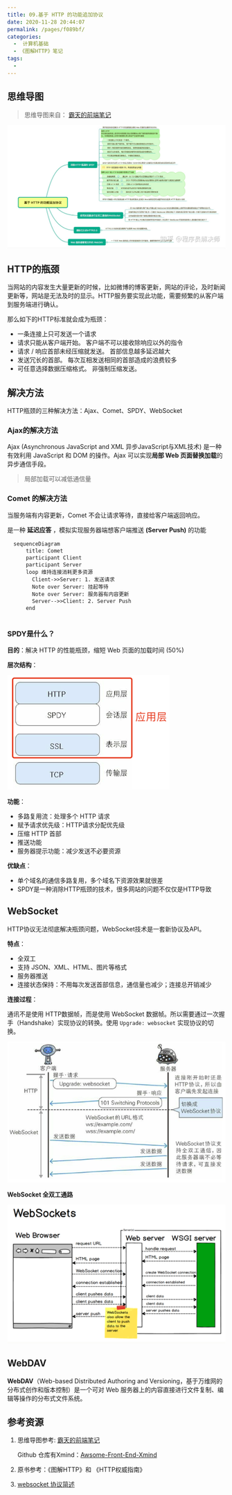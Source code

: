 ```yaml
---
title: 09.基于 HTTP 的功能追加协议
date: 2020-11-28 20:44:07
permalink: /pages/f089bf/
categories:
  -  计算机基础
  - 《图解HTTP》笔记
tags:
  - 
---
```


## 思维导图

> 思维导图来自： [霸天的前端笔记](https://www.zhihu.com/column/c_57862727)

![[img]()](./assets/img/v2-e487660edf6fb8ad4fd3d39f7e201bf7_r.jpg)

## HTTP的瓶颈

当网站的内容发生大量更新的时候，比如微博的博客更新，网站的评论，及时新闻更新等，网站是无法及时的显示。HTTP服务要实现此功能，需要频繁的从客户端到服务端进行确认。

那么如下的HTTP标准就会成为瓶颈：

- 一条连接上只可发送一个请求
- 请求只能从客户端开始。 客户端不可以接收除响应以外的指令
- 请求 / 响应首部未经压缩就发送。 首部信息越多延迟越大
- 发送冗长的首部。 每次互相发送相同的首部造成的浪费较多
- 可任意选择数据压缩格式。 非强制压缩发送。

## 解决方法

HTTP瓶颈的三种解决方法：Ajax、Comet、SPDY、WebSocket

### Ajax的解决方法

Ajax (Asynchronous JavaScript and XML 异步JavaScript与XML技术) 是一种有效利用 JavaScript 和 DOM 的操作。Ajax 可以实现**局部 Web 页面替换加载**的异步通信手段。

> 局部加载可以减低通信量

### Comet 的解决方法

当服务端有内容更新，Comet 不会让请求等待，直接给客户端返回响应。

是一种 **延迟应答** ，模拟实现服务器端想客户端推送  **(Server Push)** 的功能

```mermaid
  sequenceDiagram
      title: Comet
      participant Client
      participant Server
      loop 维持连接消耗更多资源
        Client->>Server: 1. 发送请求
        Note over Server: 挂起等待
        Note over Server: 服务器有内容更新
        Server-->>Client: 2. Server Push
      end 
  	
```

### SPDY是什么？

**目的**：解决 HTTP 的性能瓶颈，缩短 Web 页面的加载时间 (50%)

**层次结构**：

<img src="./assets/img/image-20201128235729278.png" alt="image-20201128235729278" style="zoom:100%;margin:0" />

**功能**：

- 多路复用流：处理多个 HTTP 请求
- 赋予请求优先级：HTTP请求分配优先级
- 压缩 HTTP 首部
- 推送功能
- 服务器提示功能：减少发送不必要资源

**优缺点**：

- 单个域名的通信多路复用，多个域名下资源效果就很差
- SPDY是一种消除HTTP瓶颈的技术，很多网站的问题不仅仅是HTTP导致

## WebSocket

HTTP协议无法彻底解决瓶颈问题，WebSocket技术是一套新协议及API。

**特点**：

- 全双工
- 支持 JSON、XML、HTML、图片等格式
- 服务器推送
- 连接状态保持：不用每次发送首部信息，通信量也减少；连接总开销减少

**连接过程**：

通讯不是使用 HTTP数据帧，而是使用 WebSocket 数据帧。所以需要通过一次握手（Handshake）实现协议的转换。使用 `Upgrade: websocket` 实现协议的切换。

![image-20201129002053232](./assets/img/image-20201129002053232.png)

**WebSocket 全双工通路**

<img src="./assets/img/1879468-20191204022955056-605665653.png" alt="img" style="zoom:50%;" />

## WebDAV

**WebDAV**（Web-based Distributed Authoring and Versioning，基于万维网的分布式创作和版本控制）是一个可对 Web 服务器上的内容直接进行文件复制、编辑等操作的分布式文件系统。



## 参考资源

1. 思维导图参考:  [霸天的前端笔记](https://www.zhihu.com/column/c_57862727)

   Github 仓库有Xmind：[Awsome-Front-End-Xmind](https://github.com/bailinlin/Awsome-Front-End-Xmind)

2. 原书参考：《图解HTTP》和 《HTTP权威指南》

3. [websocket 协议简述](https://www.cnblogs.com/chenxinshuo/p/11980577.html)